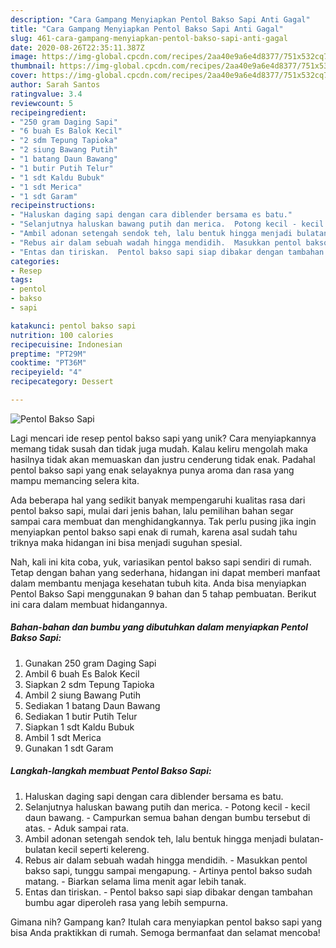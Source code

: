 ```yaml
---
description: "Cara Gampang Menyiapkan Pentol Bakso Sapi Anti Gagal"
title: "Cara Gampang Menyiapkan Pentol Bakso Sapi Anti Gagal"
slug: 461-cara-gampang-menyiapkan-pentol-bakso-sapi-anti-gagal
date: 2020-08-26T22:35:11.387Z
image: https://img-global.cpcdn.com/recipes/2aa40e9a6e4d8377/751x532cq70/pentol-bakso-sapi-foto-resep-utama.jpg
thumbnail: https://img-global.cpcdn.com/recipes/2aa40e9a6e4d8377/751x532cq70/pentol-bakso-sapi-foto-resep-utama.jpg
cover: https://img-global.cpcdn.com/recipes/2aa40e9a6e4d8377/751x532cq70/pentol-bakso-sapi-foto-resep-utama.jpg
author: Sarah Santos
ratingvalue: 3.4
reviewcount: 5
recipeingredient:
- "250 gram Daging Sapi"
- "6 buah Es Balok Kecil"
- "2 sdm Tepung Tapioka"
- "2 siung Bawang Putih"
- "1 batang Daun Bawang"
- "1 butir Putih Telur"
- "1 sdt Kaldu Bubuk"
- "1 sdt Merica"
- "1 sdt Garam"
recipeinstructions:
- "Haluskan daging sapi dengan cara diblender bersama es batu."
- "Selanjutnya haluskan bawang putih dan merica.  Potong kecil - kecil daun bawang.  Campurkan semua bahan dengan bumbu tersebut di atas.  Aduk sampai rata."
- "Ambil adonan setengah sendok teh, lalu bentuk hingga menjadi bulatan-bulatan kecil seperti kelereng."
- "Rebus air dalam sebuah wadah hingga mendidih.  Masukkan pentol bakso sapi, tunggu sampai mengapung.  Artinya pentol bakso sudah matang. Biarkan selama lima menit agar lebih tanak."
- "Entas dan tiriskan.  Pentol bakso sapi siap dibakar dengan tambahan bumbu agar diperoleh rasa yang lebih sempurna."
categories:
- Resep
tags:
- pentol
- bakso
- sapi

katakunci: pentol bakso sapi 
nutrition: 100 calories
recipecuisine: Indonesian
preptime: "PT29M"
cooktime: "PT36M"
recipeyield: "4"
recipecategory: Dessert

---
```



![Pentol Bakso Sapi](https://img-global.cpcdn.com/recipes/2aa40e9a6e4d8377/751x532cq70/pentol-bakso-sapi-foto-resep-utama.jpg)

Lagi mencari ide resep pentol bakso sapi yang unik? Cara menyiapkannya memang tidak susah dan tidak juga mudah. Kalau keliru mengolah maka hasilnya tidak akan memuaskan dan justru cenderung tidak enak. Padahal pentol bakso sapi yang enak selayaknya punya aroma dan rasa yang mampu memancing selera kita.



Ada beberapa hal yang sedikit banyak mempengaruhi kualitas rasa dari pentol bakso sapi, mulai dari jenis bahan, lalu pemilihan bahan segar sampai cara membuat dan menghidangkannya. Tak perlu pusing jika ingin menyiapkan pentol bakso sapi enak di rumah, karena asal sudah tahu triknya maka hidangan ini bisa menjadi suguhan spesial.


Nah, kali ini kita coba, yuk, variasikan pentol bakso sapi sendiri di rumah. Tetap dengan bahan yang sederhana, hidangan ini dapat memberi manfaat dalam membantu menjaga kesehatan tubuh kita. Anda bisa menyiapkan Pentol Bakso Sapi menggunakan 9 bahan dan 5 tahap pembuatan. Berikut ini cara dalam membuat hidangannya.

<!--inarticleads1-->

##### Bahan-bahan dan bumbu yang dibutuhkan dalam menyiapkan Pentol Bakso Sapi:

1. Gunakan 250 gram Daging Sapi
1. Ambil 6 buah Es Balok Kecil
1. Siapkan 2 sdm Tepung Tapioka
1. Ambil 2 siung Bawang Putih
1. Sediakan 1 batang Daun Bawang
1. Sediakan 1 butir Putih Telur
1. Siapkan 1 sdt Kaldu Bubuk
1. Ambil 1 sdt Merica
1. Gunakan 1 sdt Garam




<!--inarticleads2-->

##### Langkah-langkah membuat Pentol Bakso Sapi:

1. Haluskan daging sapi dengan cara diblender bersama es batu.
1. Selanjutnya haluskan bawang putih dan merica.  - Potong kecil - kecil daun bawang.  - Campurkan semua bahan dengan bumbu tersebut di atas.  - Aduk sampai rata.
1. Ambil adonan setengah sendok teh, lalu bentuk hingga menjadi bulatan-bulatan kecil seperti kelereng.
1. Rebus air dalam sebuah wadah hingga mendidih.  - Masukkan pentol bakso sapi, tunggu sampai mengapung.  - Artinya pentol bakso sudah matang. - Biarkan selama lima menit agar lebih tanak.
1. Entas dan tiriskan.  - Pentol bakso sapi siap dibakar dengan tambahan bumbu agar diperoleh rasa yang lebih sempurna.




Gimana nih? Gampang kan? Itulah cara menyiapkan pentol bakso sapi yang bisa Anda praktikkan di rumah. Semoga bermanfaat dan selamat mencoba!
